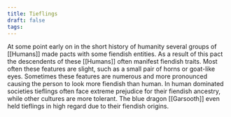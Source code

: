 ```yaml
---
title: Tieflings
draft: false
tags:
---
```

 
At some point early on in the short history of humanity several groups of [[Humans]] made pacts with some fiendish entities. As a result of this pact the descendents of these [[Humans]] often manifest fiendish traits. Most often these features are slight, such as a small pair of horns or goat-like eyes. Sometimes these features are numerous and more pronounced causing the person to look more fiendish than human. In human dominated societies tieflings often face extreme prejudice for their fiendish ancestry, while other cultures are more tolerant. The blue dragon [[Garsooth]] even held tieflings in high regard due to their fiendish origins.